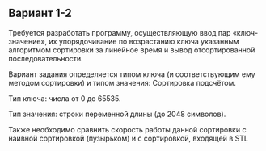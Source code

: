 ## Вариант 1-2

Требуется разработать программу, осуществляющую ввод пар «ключ-значение», их упорядочивание по возрастанию ключа указанным алгоритмом сортировки за линейное время и вывод отсортированной последовательности.

Вариант задания определяется типом ключа (и соответствующим ему методом сортировки) и типом значения:
Сортировка подсчётом.

Тип ключа: числа от 0 до 65535.

Тип значения: строки переменной длины (до 2048 символов).

Также необходимо сравнить скорость работы данной сортировки с наивной сортировкой (пузырьком) и с сортировкой, входящей в STL
